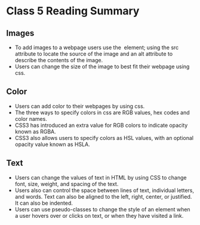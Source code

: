 # Class 5 Reading Summary
 
## Images
- To add images to a webpage users use the <img> element; using the src attribute to locate the source of the image and an alt attribute to describe the contents of the image.
- Users can change the size of the image to best fit their webpage using css.
 
 ## Color
- Users can add color to their webpages by using css.
- The three ways to specify colors in css are RGB values, hex codes and color names.
- CSS3 has introduced an extra value for RGB colors to indicate opacity known as RGBA.
- CSS3 also allows users to specify colors as HSL values, with an optional opacity value known as HSLA.
 
 ## Text
- Users can change the values of text in HTML by using CSS to change font, size, weight, and spacing of the text.
- Users also can control the space between lines of text, individual letters, and words. Text can also be aligned to the left, right, center, or justified. It can also be indented.
- Users can use pseudo-classes to change the style of an element when a user hovers over or clicks on text, or when they have visited a link.